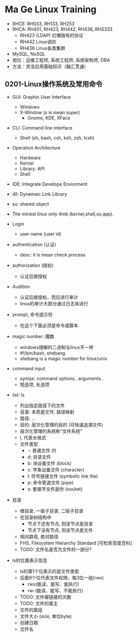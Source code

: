 # Ma Ge Linux Training

* RHCE: RH033, RH133, RH253
* RHCA: RH401, RH423, RH442, RH436, RHS333
  * RH423 (LDAP) 红帽独有的协议
  * RH442 Linux调优
  * RH436 Linux各类集群
* MySQL, NoSQL
* 岗位：运维工程师, 系统工程师, 系统架构师, DBA
* 方法：灵活应用基础知识（融汇贯通）

## 0201-Linux操作系统及常用命令

* GUI: Graphic User Interface
  * Windows
  * X-Window (x is mean super)
    * Gnome, KDE, XFace

* CLI: Command line interface
  * Shell (sh, bash, csh, ksh, zsh, tcsh)
  
* Operation Architecture
  * Hardware
  * Kernel
  * Library: API
  * Shell

* IDE: Integrate Develope Enviorment
* dll: Dynamaic Link Library
* so: shared object
* The minest linux only 4mb (kernel,shell,so,app).

* Login
  * user name (user id)

* authentication (认证)
  * desc: it is mean check process

* authorization (授权)
  * 认证后做授权
  
* Audition
  * 认证后做授权，而后进行审计
  * linux的审计大部分通过日志来进行

* prompt, 命令提示符
  * 在这个下面必须是命令或脚本

* magic number: 魔数
  * windows理解的二进制与linux不一样
  * #!/bin/bash, shebang
  * shebang is a magic number for linux/unix

* command input
  * syntax: command options.. arguments..
  * 短选项, 长选项

* list: ls
  * 列出指定路径下的文件
  * 目录: 本质是文件, 路径映射
  * 路径: ...
  * 目的: 层次化管理的目的 (可快速追溯文件)
  * 层次化管理的系统称“文件系统”
  * l, 代表长格式
  * 文件类型
    * -: 普通文件 (f)
    * d: 目录文件
    * b: 块设备文件 (block)
    * c: 字条设备文件 (character)
    * l: 符号链接文件 (symbolic link file)
    * p: 命令管道文件 (pipe)
    * s: 套接字文件是你 (socket)

* 目录
  * 根目录, 一级子目录, 二级子目录
  * 在目录树结构中
    * 节点下还有节点, 则该节点是目录
    * 节点下没有节点, 则该节点是文件
  * 相对路径, 绝对路径
  * FHS, Filesystem Hierarchy Standard [可检索百度百科]
  * TODO: 文件名是否为文件的一部分?
  
* ls的位置表示信息
  * ls的第1个位表示的是文件类型
  * 后面9个位代表文件权限，每3位一组(rwx)
    * rwx(能读、能写、能执行)
    * rw-(能读、能写、不能执行)
  * TODO: 文件硬链接的次数
  * TODO: 文件的属主
  * 文件的属组
  * 文件大小 (size, 单位byte)
  * 创建日期
  * 文件名
